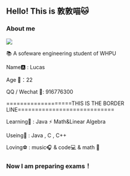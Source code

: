 

## Hello!    This is 敦敦喵🐱

### About me
<img align='center' src="https://c-ssl.duitang.com/uploads/item/201804/13/20180413105358_k58WZ.gif">

📚 A sofeware engineering student of WHPU
  
  Name🅰 : Lucas
  
  Age 💫：22
  
  QQ / Wechat 🐧: 916776300
  
===================THIS IS THE BORDER LINE============================

Learning🎨 : Java ⚡ Math&Linear Algebra

Useing🔎 : Java , C , C++

Loving⚽ :  music🎧 & code💻 & math 💙



### Now I am preparing exams！

